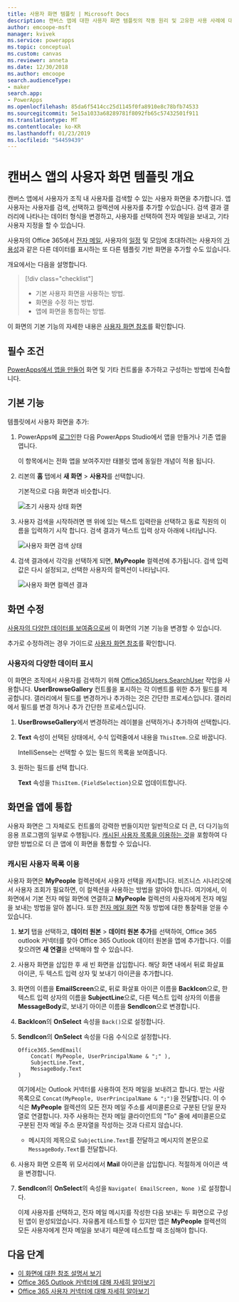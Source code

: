 ```yaml
---
title: 사용자 화면 템플릿 | Microsoft Docs
description: 캔버스 앱에 대한 사용자 화면 템플릿의 작동 원리 및 고유한 사용 사례에 대한 화면을 확장하는 방법 이해
author: emcoope-msft
manager: kvivek
ms.service: powerapps
ms.topic: conceptual
ms.custom: canvas
ms.reviewer: anneta
ms.date: 12/30/2018
ms.author: emcoope
search.audienceType:
- maker
search.app:
- PowerApps
ms.openlocfilehash: 85da6f5414cc25d1145f0fa8910e8c78bfb74533
ms.sourcegitcommit: 5e15a1033a68289781f8092fb65c57432501f911
ms.translationtype: MT
ms.contentlocale: ko-KR
ms.lasthandoff: 01/23/2019
ms.locfileid: "54459439"
---
```

# <a name="overview-of-the-people-screen-template-for-canvas-apps"></a>캔버스 앱의 사용자 화면 템플릿 개요

캔버스 앱에서 사용자가 조직 내 사용자를 검색할 수 있는 사용자 화면을 추가합니다. 앱 사용자는 사용자를 검색, 선택하고 컬렉션에 사용자를 추가할 수있습니다. 검색 결과 갤러리에 나타나는 데이터 형식을 변경하고, 사용자를 선택하여 전자 메일을 보내고, 기타 사용자 지정을 할 수 있습니다.

사용자의 Office 365에서 [전자 메일](email-screen-overview.md), 사용자의 [일정](calendar-screen-overview.md) 및 모임에 초대하려는 사용자의 [가용성](meeting-screen-overview.md)과 같은 다른 데이터를 표시하는 또 다른 템플릿 기반 화면을 추가할 수도 있습니다.

개요에서는 다음을 설명합니다.
> [!div class="checklist"]
> * 기본 사용자 화면을 사용하는 방법.
> * 화면을 수정 하는 방법.
> * 앱에 화면을 통합하는 방법.

이 화면의 기본 기능의 자세한 내용은 [사용자 화면 참조](people-screen-reference.md)를 확인합니다.

## <a name="prerequisite"></a>필수 조건

[PowerApps에서 앱을 만들어](../data-platform-create-app-scratch.md) 화면 및 기타 컨트롤을 추가하고 구성하는 방법에 친숙합니다.

## <a name="default-functionality"></a>기본 기능

템플릿에서 사용자 화면을 추가:

1. PowerApps에 [로그인](http://web.powerapps.com?utm_source=padocs&utm_medium=linkinadoc&utm_campaign=referralsfromdoc)한 다음 PowerApps Studio에서 앱을 만들거나 기존 앱을 엽니다.

    이 항목에서는 전화 앱을 보여주지만 태블릿 앱에 동일한 개념이 적용 됩니다.

1. 리본의 **홈** 탭에서 **새 화면** > **사용자**를 선택합니다.

    기본적으로 다음 화면과 비슷합니다.

    ![초기 사용자 상태 화면](media/people-screen/people-screen-empty.png)

1. 사용자 검색을 시작하려면 맨 위에 있는 텍스트 입력란을 선택하고 동료 직원의 이름을 입력하기 시작 합니다. 검색 결과가 텍스트 입력 상자 아래에 나타납니다.

    ![사용자 화면 검색 상태](media/people-screen/people-browse-gall-full.png)

1. 검색 결과에서 각각을 선택하게 되면, **MyPeople** 컬렉션에 추가됩니다. 검색 입력 값은 다시 설정되고, 선택한 사용자의 컬렉션이 나타납니다.

    ![사용자 화면 컬렉션 결과](media/people-screen/people-people-gall-full.png)

## <a name="modify-the-screen"></a>화면 수정

[사용자의 다양한 데이터를 보여줌으로써](people-screen-overview.md#show-different-data-for-people) 이 화면의 기본 기능을 변경할 수 있습니다.

추가로 수정하려는 경우 가이드로 [사용자 화면 참조](./people-screen-reference.md)를 확인합니다.

### <a name="show-different-data-for-people"></a>사용자의 다양한 데이터 표시

이 화면은 조직에서 사용자를 검색하기 위해 [Office365Users.SearchUser](https://docs.microsoft.com/connectors/office365users/#searchuser) 작업을 사용합니다. **UserBrowseGallery** 컨트롤을 표시하는 각 이벤트를 위한 추가 필드를 제공합니다. 갤러리에서 필드를 변경하거나 추가하는 것은 간단한 프로세스입니다. 갤러리에서 필드를 변경 하거나 추가 간단한 프로세스입니다.

1. **UserBrowseGallery**에서 변경하려는 레이블을 선택하거나 추가하여 선택합니다.

1. **Text** 속성이 선택된 상태에서, 수식 입력줄에서 내용을 `ThisItem.`으로 바꿉니다.

    IntelliSense는 선택할 수 있는 필드의 목록을 보여줍니다.

1. 원하는 필드를 선택 합니다.

    **Text** 속성을 `ThisItem.{FieldSelection}`으로 업데이트합니다.

## <a name="integrate-the-screen-into-an-app"></a>화면을 앱에 통합

사용자 화면은 그 자체로도 컨트롤의 강력한 번들이지만 일반적으로 더 큰, 더 다기능의 응용 프로그램의 일부로 수행됩니다. [캐시된 사용자 목록을 이용하는 것](people-screen-overview.md#use-your-cached-list-of-people)을 포함하여 다양한 방법으로 더 큰 앱에 이 화면을 통합할 수 있습니다.

### <a name="use-your-cached-list-of-people"></a>캐시된 사용자 목록 이용

사용자 화면은 **MyPeople** 컬렉션에서 사용자 선택을 캐시합니다. 비즈니스 시나리오에서 사용자 조회가 필요하면, 이 컬렉션을 사용하는 방법을 알아야 합니다. 여기에서, 이 화면에서 기본 전자 메일 화면에 연결하고 **MyPeople** 컬렉션의 사용자에게 전자 메일을 보내는 방법을 알아 봅니다. 또한 [전자 메일 화면](./email-screen-overview.md) 작동 방법에 대한 통찰력을 얻을 수 있습니다.

1. **보기** 탭을 선택하고, **데이터 원본** > **데이터 원본 추가**를 선택하여, Office 365 outlook 커넥터를 찾아 Office 365 Outlook 데이터 원본을 앱에 추가합니다. 이를 찾으려면 **새 연결**을 선택해야 할 수 있습니다.
1. 사용자 화면을 삽입한 후 새 빈 화면을 삽입합니다. 해당 화면 내에서 뒤로 화살표 아이콘, 두 텍스트 입력 상자 및 보내기 아이콘을 추가합니다.
1. 화면의 이름을 **EmailScreen**으로, 뒤로 화살표 아이콘 이름을 **BackIcon**으로, 한 텍스트 입력 상자의 이름을 **SubjectLine**으로, 다른 텍스트 입력 상자의 이름을 **MessageBody**로, 보내기 아이콘 이름을 **SendIcon**으로 변경합니다.
1. **BackIcon**의 **OnSelect** 속성을 `Back()`으로 설정합니다.
1. **SendIcon**의 **OnSelect** 속성을 다음 수식으로 설정합니다.

    ```powerapps-dot
    Office365.SendEmail( 
        Concat( MyPeople, UserPrincipalName & ";" ), 
        SubjectLine.Text, 
        MessageBody.Text 
    )
    ```
    
    여기에서는 Outlook 커넥터를 사용하여 전자 메일을 보내려고 합니다. 받는 사람 목록으로 `Concat(MyPeople, UserPrincipalName & ";")`을 전달합니다. 이 수식은 **MyPeople** 컬렉션의 모든 전자 메일 주소를 세미콜론으로 구분된 단일 문자열로 연결합니다. 자주 사용하는 전자 메일 클라이언트의 "To" 줄에 세미콜론으로 구분된 전자 메일 주소 문자열을 작성하는 것과 다르지 않습니다.
    * 메시지의 제목으로 `SubjectLine.Text`를 전달하고 메시지의 본문으로 `MessageBody.Text`를 전달합니다.
1. 사용자 화면 오른쪽 위 모서리에서 **Mail** 아이콘을 삽입합니다.
   적절하게 아이콘 색을 변경합니다.
1. **SendIcon**의 **OnSelect**의 속성을 `Navigate( EmailScreen, None )`로 설정합니다.

    이제 사용자를 선택하고, 전자 메일 메시지를 작성한 다음 보내는 두 화면으로 구성된 앱이 완성되었습니다. 자유롭게 테스트할 수 있지만 앱은 **MyPeople** 컬렉션의 모든 사용자에게 전자 메일을 보내기 때문에 테스트할 때 조심해야 합니다.

## <a name="next-steps"></a>다음 단계

* [이 화면에 대한 참조 설명서 보기](./people-screen-reference.md)
* [Office 365 Outlook 커넥터에 대해 자세히 알아보기](../connections/connection-office365-outlook.md)
* [Office 365 사용자 커넥터에 대해 자세히 알아보기](../connections/connection-office365-users.md)
